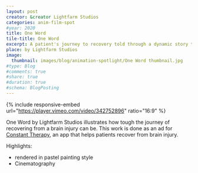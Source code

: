 ```yaml
---
layout: post
creator: &creator Lightfarm Studios
categories: anim-film-spot
#year: 2020
title: One Word
tile-title: One Word
excerpt: A patient's journey to recovery told through a dynamic story telling.
place: by Lightfarm Studios
image:
  thumbnail: images/blog/animation-spotlight/One Word thumbnail.jpg
#type: Blog
#comments: true
#share: true
#duration: true
#schema: BlogPosting
---
```


{% include responsive-embed url="https://player.vimeo.com/video/342752896" ratio="16:9" %}

One Word by Lightfarm Studios illustrates how tough the journey of recovering from a brain injury can be. This work is done as an ad for [Constant Therapy](https://thelearningcorp.com/constant-therapy/), an app that helps patients recover from brain injury.

Highlights:
* rendered in pastel painting style
* Cinematography
